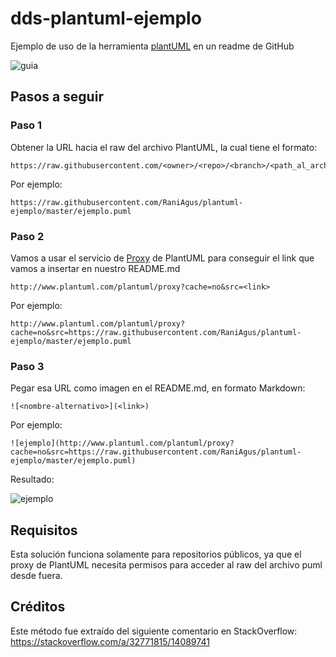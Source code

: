 # dds-plantuml-ejemplo
Ejemplo de uso de la herramienta [plantUML](http://www.plantuml.com/plantuml/uml/SoWkIImgAStDuU9oICrB0J80) en un readme de GitHub

![guia](https://user-images.githubusercontent.com/677436/115094178-08fd6d80-9ef3-11eb-8bea-ce64f9c34eef.png)

## Pasos a seguir

### Paso 1

Obtener la URL hacia el raw del archivo PlantUML, la cual tiene el formato:
```
https://raw.githubusercontent.com/<owner>/<repo>/<branch>/<path_al_archivo>.puml
```

Por ejemplo:
```
https://raw.githubusercontent.com/RaniAgus/plantuml-ejemplo/master/ejemplo.puml
```

### Paso 2

Vamos a usar el servicio de [Proxy](https://plantuml.com/server) de PlantUML
para conseguir el link que vamos a insertar en nuestro README.md
```
http://www.plantuml.com/plantuml/proxy?cache=no&src=<link>
```
Por ejemplo:
```
http://www.plantuml.com/plantuml/proxy?cache=no&src=https://raw.githubusercontent.com/RaniAgus/plantuml-ejemplo/master/ejemplo.puml
```
### Paso 3

Pegar esa URL como imagen en el README.md, en formato Markdown:
```
![<nombre-alternativo>](<link>)
```

Por ejemplo:
```
![ejemplo](http://www.plantuml.com/plantuml/proxy?cache=no&src=https://raw.githubusercontent.com/RaniAgus/plantuml-ejemplo/master/ejemplo.puml)
```

Resultado:

![ejemplo](http://www.plantuml.com/plantuml/proxy?cache=no&src=https://raw.githubusercontent.com/RaniAgus/plantuml-ejemplo/master/ejemplo.puml)

## Requisitos

Esta solución funciona solamente para repositorios públicos, ya que el proxy de PlantUML necesita permisos para acceder al raw del archivo puml desde fuera.

## Créditos

Este método fue extraído del siguiente comentario en StackOverflow: https://stackoverflow.com/a/32771815/14089741
